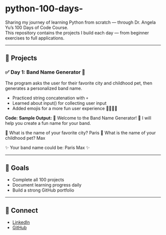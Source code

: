# python-100-days-
Sharing my journey of learning Python from scratch —  through Dr. Angela Yu’s 100 Days of Code Course.  
This repository contains the projects I build each day — from beginner exercises to full applications.

---

## 📅 Projects

### ✅ Day 1: Band Name Generator 🎵
The program asks the user for their favorite city and childhood pet, then generates a personalized band name. 
- Practiced string concatenation with `+`
- Learned about input() for collecting user input
- Added emojis for a more fun user experience 🎸🐶🌆✨  

**Code:** 
**Sample Output:**
🎸 Welcome to the Band Name Generator! 🎤
I will help you create a fun name for your band.

🌆 What is the name of your favorite city?
Paris
🐶 What is the name of your childhood pet?
Max

✨ Your band name could be: Paris Max ✨


---

## 🚀 Goals
- Complete all 100 projects  
- Document learning progress daily  
- Build a strong GitHub portfolio  

---

## 🌟 Connect
- [LinkedIn](https://www.linkedin.com/in/kaylayuchen)  
- [GitHub](https://github.com/YOUR-USERNAME)
